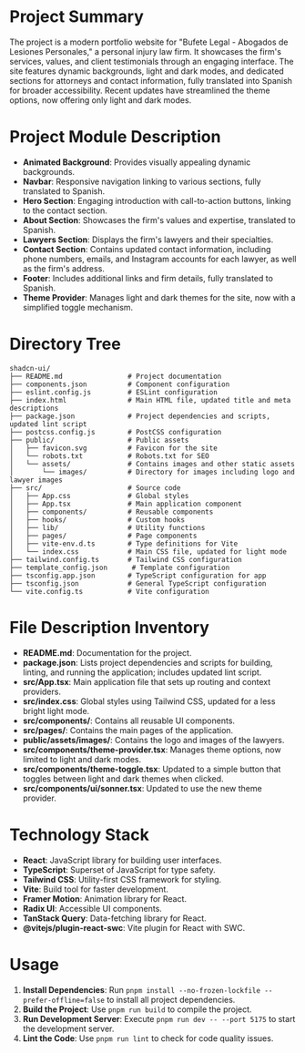 # Project Summary
The project is a modern portfolio website for "Bufete Legal - Abogados de Lesiones Personales," a personal injury law firm. It showcases the firm's services, values, and client testimonials through an engaging interface. The site features dynamic backgrounds, light and dark modes, and dedicated sections for attorneys and contact information, fully translated into Spanish for broader accessibility. Recent updates have streamlined the theme options, now offering only light and dark modes.

# Project Module Description
- **Animated Background**: Provides visually appealing dynamic backgrounds.
- **Navbar**: Responsive navigation linking to various sections, fully translated to Spanish.
- **Hero Section**: Engaging introduction with call-to-action buttons, linking to the contact section.
- **About Section**: Showcases the firm's values and expertise, translated to Spanish.
- **Lawyers Section**: Displays the firm's lawyers and their specialties.
- **Contact Section**: Contains updated contact information, including phone numbers, emails, and Instagram accounts for each lawyer, as well as the firm's address.
- **Footer**: Includes additional links and firm details, fully translated to Spanish.
- **Theme Provider**: Manages light and dark themes for the site, now with a simplified toggle mechanism.

# Directory Tree
```
shadcn-ui/
├── README.md                # Project documentation
├── components.json          # Component configuration
├── eslint.config.js         # ESLint configuration
├── index.html               # Main HTML file, updated title and meta descriptions
├── package.json             # Project dependencies and scripts, updated lint script
├── postcss.config.js        # PostCSS configuration
├── public/                  # Public assets
│   ├── favicon.svg          # Favicon for the site
│   └── robots.txt           # Robots.txt for SEO
│   └── assets/              # Contains images and other static assets
│       └── images/          # Directory for images including logo and lawyer images
├── src/                     # Source code
│   ├── App.css              # Global styles
│   ├── App.tsx              # Main application component
│   ├── components/          # Reusable components
│   ├── hooks/               # Custom hooks
│   ├── lib/                 # Utility functions
│   ├── pages/               # Page components
│   ├── vite-env.d.ts        # Type definitions for Vite
│   └── index.css            # Main CSS file, updated for light mode
├── tailwind.config.ts       # Tailwind CSS configuration
├── template_config.json      # Template configuration
├── tsconfig.app.json        # TypeScript configuration for app
├── tsconfig.json            # General TypeScript configuration
└── vite.config.ts           # Vite configuration
```

# File Description Inventory
- **README.md**: Documentation for the project.
- **package.json**: Lists project dependencies and scripts for building, linting, and running the application; includes updated lint script.
- **src/App.tsx**: Main application file that sets up routing and context providers.
- **src/index.css**: Global styles using Tailwind CSS, updated for a less bright light mode.
- **src/components/**: Contains all reusable UI components.
- **src/pages/**: Contains the main pages of the application.
- **public/assets/images/**: Contains the logo and images of the lawyers.
- **src/components/theme-provider.tsx**: Manages theme options, now limited to light and dark modes.
- **src/components/theme-toggle.tsx**: Updated to a simple button that toggles between light and dark themes when clicked.
- **src/components/ui/sonner.tsx**: Updated to use the new theme provider.

# Technology Stack
- **React**: JavaScript library for building user interfaces.
- **TypeScript**: Superset of JavaScript for type safety.
- **Tailwind CSS**: Utility-first CSS framework for styling.
- **Vite**: Build tool for faster development.
- **Framer Motion**: Animation library for React.
- **Radix UI**: Accessible UI components.
- **TanStack Query**: Data-fetching library for React.
- **@vitejs/plugin-react-swc**: Vite plugin for React with SWC.

# Usage
1. **Install Dependencies**: Run `pnpm install --no-frozen-lockfile --prefer-offline=false` to install all project dependencies.
2. **Build the Project**: Use `pnpm run build` to compile the project.
3. **Run Development Server**: Execute `pnpm run dev -- --port 5175` to start the development server.
4. **Lint the Code**: Use `pnpm run lint` to check for code quality issues.
